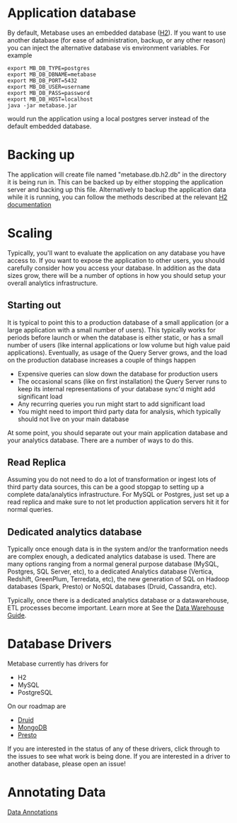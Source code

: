 # Application database

By default, Metabase uses an embedded database ([H2](http://www.h2database.com/)). If you want to use another database (for ease of administration, backup, or any other reason) you can inject the alternative database vis environment variables. For example

    export MB_DB_TYPE=postgres 
    export MB_DB_DBNAME=metabase 
    export MB_DB_PORT=5432 
    export MB_DB_USER=username 
    export MB_DB_PASS=password
    export MB_DB_HOST=localhost
    java -jar metabase.jar

would run the application using a local postgres server instead of the default embedded database.

# Backing up 

The application will create file named "metabase.db.h2.db" in the directory it is being run in. This can be backed up by either stopping the application server and backing up this file. Alternatively to backup the application data while it is running, you can follow the methods described at the relevant [H2 documentation](http://www.h2database.com/html/tutorial.html#upgrade_backup_restore)

# Scaling

Typically, you'll want to evaluate the application on any database you have access to. If you want to expose the application to other users, you should carefully consider how you access your database. In addition as the data sizes grow, there will be a number of options in how you should setup your overall analytics infrastructure.

## Starting out

It is typical to point this to a production database of a small application (or a large application with a small number of users). This typically works for periods before launch or when the database is either static, or has a small number of users (like internal applications or low volume but high value paid applications). Eventually, as usage of the Query Server grows, and the load on the production database increases a couple of things happen

* Expensive queries can slow down the database for production users
* The occasional scans (like on first installation) the Query Server runs to keep its internal representations of your database sync'd might add significant load
* Any recurring queries you run might start to add significant load
* You might need to import third party data for analysis, which typically should not live on your main database

At some point, you should separate out your main application database and your analytics database. There are a number of ways to do this.

## Read Replica

Assuming you do not need to do a lot of transformation or ingest lots of third party data sources, this can be a good stopgap to setting up a complete data/analytics infrastructure. For MySQL or Postgres, just set up a read replica and make sure to not let production application servers hit it for normal queries.


## Dedicated analytics database

Typically once enough data is in the system and/or the tranformation needs are complex enough, a dedicated analytics database is used. There are many options ranging from a normal general purpose database (MySQL, Postgres, SQL Server, etc), to a dedicated Analytics database (Vertica, Redshift, GreenPlum, Terredata, etc), the new generation of SQL on Hadoop databases (Spark, Presto) or NoSQL databases (Druid, Cassandra, etc). 

Typically, once there is a dedicated analytics database or a datawarehouse, ETL processes become important. Learn more at See the [Data Warehouse Guide](DATAWAREHOUSING.md).

# Database Drivers
Metabase currently has drivers for

* H2
* MySQL
* PostgreSQL

On our roadmap are

* [Druid](www.github.com/metabase/metabase-init/issues/X)
* [MongoDB](www.github.com/metabase/metabase-init/issues/X) 
* [Presto](www.github.com/metabase/metabase-init/issues/X)

If you are interested in the status of any of these drivers, click through to the issues to see what work is being done. If you are interested in a driver to another database, please open an issue!

# Annotating Data
[Data Annotations](ANNOTATIONS.md)